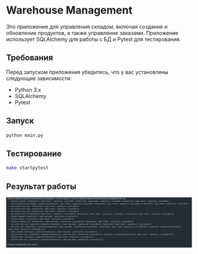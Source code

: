 # Warehouse Management

Это приложение для управления складом, включая создание и обновление продуктов, а также управление заказами. Приложение использует SQLAlchemy для работы с БД и Pytest для тестирования.

## Требования

Перед запуском приложения убедитесь, что у вас установлены следующие зависимости:

- Python 3.x
- SQLAlchemy
- Pytest

## Запуск

```bash
python main.py
```

## Тестирование
```bash
make startpytest
```

## Результат работы
![img.png](img.png)